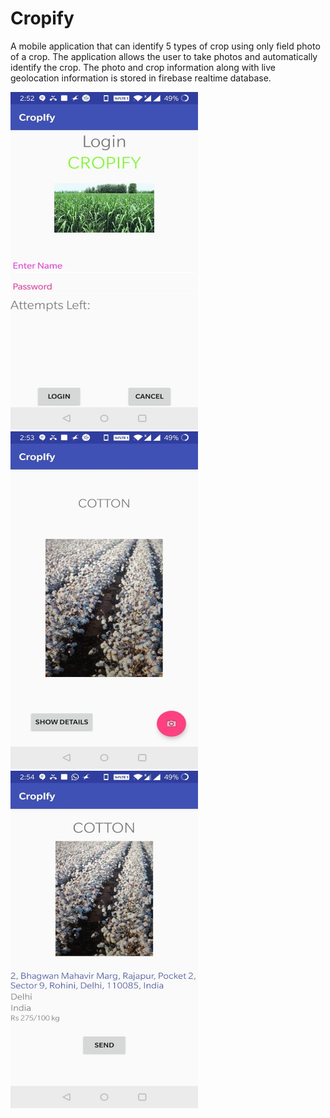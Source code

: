 # Cropify

A mobile application that can identify 5 types of crop using only field photo of a crop. The application allows the user to take photos and automatically identify the crop. The photo and crop information along with live geolocation information is stored in firebase realtime database. 

<img src="https://github.com/Muskan-goyal6/Cropify/blob/master/0fdf44ac-7481-4970-840e-4e7337d48095.JPG" width="300" height="540">
<img src="https://github.com/Muskan-goyal6/Cropify/blob/master/1dd0ce7e-1550-4760-ac32-3d784fa84c02.JPG" width="300" height="540">
<img src="https://github.com/Muskan-goyal6/Cropify/blob/master/ef3b94f6-6319-41e5-937d-a340e30ecd05.JPG" width="300" height="540">
